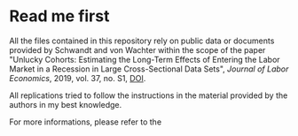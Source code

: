 # Read me first
All the files contained in this repository rely on public data or documents provided by Schwandt and von Wachter within the scope of the paper "Unlucky Cohorts: Estimating the Long-Term Effects of Entering the Labor Market in a Recession in Large Cross-Sectional Data Sets", _Journal of Labor Economics_, 2019, vol. 37, no. S1, [DOI](https://www.journals.uchicago.edu/doi/abs/10.1086/701046).

All replications tried to follow the instructions in the material provided by the authors in my best knowledge.

For more informations, please refer to the 
